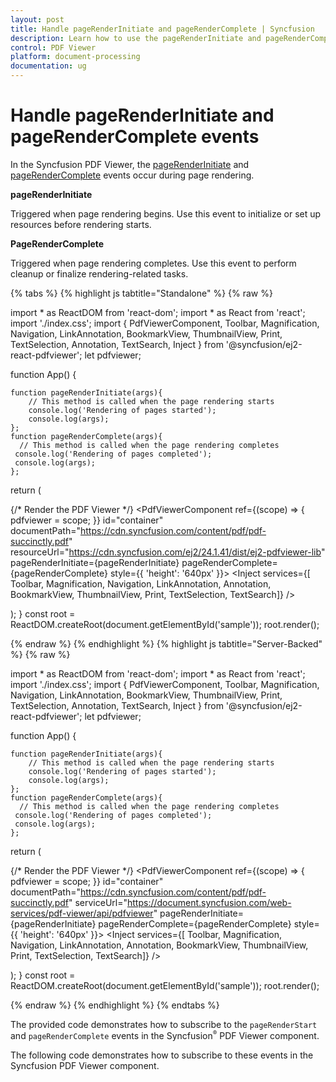 ```yaml
---
layout: post
title: Handle pageRenderInitiate and pageRenderComplete | Syncfusion
description: Learn how to use the pageRenderInitiate and pageRenderComplete events in the Syncfusion React PDF Viewer during page rendering.
control: PDF Viewer
platform: document-processing
documentation: ug
---
```


# Handle pageRenderInitiate and pageRenderComplete events

In the Syncfusion PDF Viewer, the [pageRenderInitiate](https://ej2.syncfusion.com/react/documentation/api/pdfviewer/#pagerenderinitiate) and [pageRenderComplete](https://ej2.syncfusion.com/react/documentation/api/pdfviewer/#pagerendercomplete) events occur during page rendering.

**pageRenderInitiate**

Triggered when page rendering begins. Use this event to initialize or set up resources before rendering starts.

**PageRenderComplete**

Triggered when page rendering completes. Use this event to perform cleanup or finalize rendering-related tasks.

{% tabs %}
{% highlight js tabtitle="Standalone" %}
{% raw %}

import * as ReactDOM from 'react-dom';
import * as React from 'react';
import './index.css';
import { PdfViewerComponent, Toolbar, Magnification, Navigation, LinkAnnotation, BookmarkView,
         ThumbnailView, Print, TextSelection, Annotation, TextSearch, Inject } from '@syncfusion/ej2-react-pdfviewer';
let pdfviewer;

function App() {

    function pageRenderInitiate(args){
        // This method is called when the page rendering starts
        console.log('Rendering of pages started');
        console.log(args);
    };
    function pageRenderComplete(args){
      // This method is called when the page rendering completes
     console.log('Rendering of pages completed');
     console.log(args);
    };
  return (<div>
    <div className='control-section'>
     {/* Render the PDF Viewer */}
      <PdfViewerComponent
        ref={(scope) => { pdfviewer = scope; }}
        id="container"
        documentPath="https://cdn.syncfusion.com/content/pdf/pdf-succinctly.pdf"
        resourceUrl="https://cdn.syncfusion.com/ej2/24.1.41/dist/ej2-pdfviewer-lib"
        pageRenderInitiate={pageRenderInitiate}
        pageRenderComplete={pageRenderComplete}
        style={{ 'height': '640px' }}>
              <Inject services={[ Toolbar, Magnification, Navigation, LinkAnnotation, Annotation,
                                  BookmarkView, ThumbnailView, Print, TextSelection, TextSearch]} />
      </PdfViewerComponent>
    </div>
  </div>
  );
}
const root = ReactDOM.createRoot(document.getElementById('sample'));
root.render(<App />);

{% endraw %}
{% endhighlight %}
{% highlight js tabtitle="Server-Backed" %}
{% raw %}

import * as ReactDOM from 'react-dom';
import * as React from 'react';
import './index.css';
import { PdfViewerComponent, Toolbar, Magnification, Navigation, LinkAnnotation, BookmarkView,
         ThumbnailView, Print, TextSelection, Annotation, TextSearch, Inject } from '@syncfusion/ej2-react-pdfviewer';
let pdfviewer;

function App() {

    function pageRenderInitiate(args){
        // This method is called when the page rendering starts
        console.log('Rendering of pages started');
        console.log(args);
    };
    function pageRenderComplete(args){
      // This method is called when the page rendering completes
     console.log('Rendering of pages completed');
     console.log(args);
    };
  return (<div>
    <div className='control-section'>
     {/* Render the PDF Viewer */}
      <PdfViewerComponent
        ref={(scope) => { pdfviewer = scope; }}
        id="container"
        documentPath="https://cdn.syncfusion.com/content/pdf/pdf-succinctly.pdf"
        serviceUrl="https://document.syncfusion.com/web-services/pdf-viewer/api/pdfviewer"
        pageRenderInitiate={pageRenderInitiate}
        pageRenderComplete={pageRenderComplete}
        style={{ 'height': '640px' }}>
              <Inject services={[ Toolbar, Magnification, Navigation, LinkAnnotation, Annotation,
                                  BookmarkView, ThumbnailView, Print, TextSelection, TextSearch]} />
      </PdfViewerComponent>
    </div>
  </div>
  );
}
const root = ReactDOM.createRoot(document.getElementById('sample'));
root.render(<App />);

{% endraw %}
{% endhighlight %}
{% endtabs %}

The provided code demonstrates how to subscribe to the `pageRenderStart` and `pageRenderComplete` events in the Syncfusion<sup style="font-size:70%">&reg;</sup> PDF Viewer component.

The following code demonstrates how to subscribe to these events in the Syncfusion PDF Viewer component.